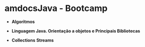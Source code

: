 # amdocsJava - Bootcamp
- **Algoritmos**
- **Linguagem Java. Orientação a objetos e Principais Bibliotecas**

- **Collections** **Streams**
  
